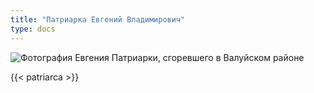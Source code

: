 ```yaml
---
title: "Патриарка Евгений Владимирович"
type: docs
---
```


![Фотография Евгения Патриарки, сгоревшего в Валуйском районе](/static/img/butyrki/patriarca.jpg "Фотография Евгения Владимировича Патриарки из архивно-следственного дела")

{{< patriarca >}}
